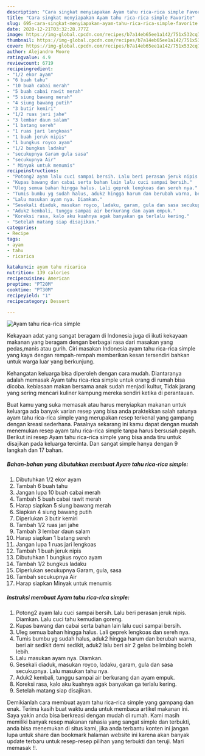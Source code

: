 ```yaml
---
description: "Cara singkat menyiapakan Ayam tahu rica-rica simple Favorite"
title: "Cara singkat menyiapakan Ayam tahu rica-rica simple Favorite"
slug: 695-cara-singkat-menyiapakan-ayam-tahu-rica-rica-simple-favorite
date: 2020-12-21T03:32:28.777Z
image: https://img-global.cpcdn.com/recipes/b7a14eb65ee1a142/751x532cq70/ayam-tahu-rica-rica-simple-foto-resep-utama.jpg
thumbnail: https://img-global.cpcdn.com/recipes/b7a14eb65ee1a142/751x532cq70/ayam-tahu-rica-rica-simple-foto-resep-utama.jpg
cover: https://img-global.cpcdn.com/recipes/b7a14eb65ee1a142/751x532cq70/ayam-tahu-rica-rica-simple-foto-resep-utama.jpg
author: Alejandro Moore
ratingvalue: 4.9
reviewcount: 6719
recipeingredient:
- "1/2 ekor ayam"
- "6 buah tahu"
- "10 buah cabai merah"
- "5 buah cabai rawit merah"
- "5 siung bawang merah"
- "4 siung bawang putih"
- "3 butir kemiri"
- "1/2 ruas jari jahe"
- "3 lembar daun salam"
- "1 batang sereh"
- "1 ruas jari lengkoas"
- "1 buah jeruk nipis"
- "1 bungkus royco ayam"
- "1/2 bungkus ladaku"
- "secukupnya Garam gula sasa"
- "secukupnya Air"
- " Minyak untuk menumis"
recipeinstructions:
- "Potong2 ayam lalu cuci sampai bersih. Lalu beri perasan jeruk nipis. Diamkan. Lalu cuci tahu kemudian goreng."
- "Kupas bawang dan cabai serta bahan lain lalu cuci sampai bersih."
- "Uleg semua bahan hingga halus. Lali geprek lengkoas dan sereh nya."
- "Tumis bumbu yg sudah halus, aduk2 hingga harum dan berubah warna, beri air sedikit demi sedikit, aduk2 lalu beri air 2 gelas belimbing boleh lebih."
- "Lalu masukan ayam nya. Diamkan."
- "Sesekali diaduk, masukan royco, ladaku, garam, gula dan sasa secukupnya. Lalu masukan tahu nya."
- "Aduk2 kembali, tunggu sampai air berkurang dan ayam empuk."
- "Koreksi rasa, kalo aku kuahnya agak banyakan ga terlalu kering."
- "Setelah matang siap disajikan."
categories:
- Recipe
tags:
- ayam
- tahu
- ricarica

katakunci: ayam tahu ricarica 
nutrition: 139 calories
recipecuisine: American
preptime: "PT20M"
cooktime: "PT30M"
recipeyield: "1"
recipecategory: Dessert

---
```



![Ayam tahu rica-rica simple](https://img-global.cpcdn.com/recipes/b7a14eb65ee1a142/751x532cq70/ayam-tahu-rica-rica-simple-foto-resep-utama.jpg)

Kekayaan adat yang sangat beragam di Indonesia juga di ikuti kekayaan makanan yang beragam dengan berbagai rasa dari masakan yang pedas,manis atau gurih. Ciri masakan Indonesia ayam tahu rica-rica simple yang kaya dengan rempah-rempah memberikan kesan tersendiri bahkan untuk warga luar yang berkunjung.


Kehangatan keluarga bisa diperoleh dengan cara mudah. Diantaranya adalah memasak Ayam tahu rica-rica simple untuk orang di rumah bisa dicoba. kebiasaan makan bersama anak sudah menjadi kultur, Tidak jarang yang sering mencari kuliner kampung mereka sendiri ketika di perantauan.



Buat kamu yang suka memasak atau harus menyiapkan makanan untuk keluarga ada banyak varian resep yang bisa anda praktekkan salah satunya ayam tahu rica-rica simple yang merupakan resep terkenal yang gampang dengan kreasi sederhana. Pasalnya sekarang ini kamu dapat dengan mudah menemukan resep ayam tahu rica-rica simple tanpa harus bersusah payah.
Berikut ini resep Ayam tahu rica-rica simple yang bisa anda tiru untuk disajikan pada keluarga tercinta. Dan sangat simple hanya dengan 9 langkah dan 17 bahan.


<!--inarticleads1-->

##### Bahan-bahan yang dibutuhkan membuat Ayam tahu rica-rica simple:

1. Dibutuhkan 1/2 ekor ayam
1. Tambah 6 buah tahu
1. Jangan lupa 10 buah cabai merah
1. Tambah 5 buah cabai rawit merah
1. Harap siapkan 5 siung bawang merah
1. Siapkan 4 siung bawang putih
1. Diperlukan 3 butir kemiri
1. Tambah 1/2 ruas jari jahe
1. Tambah 3 lembar daun salam
1. Harap siapkan 1 batang sereh
1. Jangan lupa 1 ruas jari lengkoas
1. Tambah 1 buah jeruk nipis
1. Dibutuhkan 1 bungkus royco ayam
1. Tambah 1/2 bungkus ladaku
1. Diperlukan secukupnya Garam, gula, sasa
1. Tambah secukupnya Air
1. Harap siapkan  Minyak untuk menumis




<!--inarticleads2-->

##### Instruksi membuat  Ayam tahu rica-rica simple:

1. Potong2 ayam lalu cuci sampai bersih. Lalu beri perasan jeruk nipis. Diamkan. Lalu cuci tahu kemudian goreng.
1. Kupas bawang dan cabai serta bahan lain lalu cuci sampai bersih.
1. Uleg semua bahan hingga halus. Lali geprek lengkoas dan sereh nya.
1. Tumis bumbu yg sudah halus, aduk2 hingga harum dan berubah warna, beri air sedikit demi sedikit, aduk2 lalu beri air 2 gelas belimbing boleh lebih.
1. Lalu masukan ayam nya. Diamkan.
1. Sesekali diaduk, masukan royco, ladaku, garam, gula dan sasa secukupnya. Lalu masukan tahu nya.
1. Aduk2 kembali, tunggu sampai air berkurang dan ayam empuk.
1. Koreksi rasa, kalo aku kuahnya agak banyakan ga terlalu kering.
1. Setelah matang siap disajikan.




Demikianlah cara membuat ayam tahu rica-rica simple yang gampang dan enak. Terima kasih buat waktu anda untuk membaca artikel makanan ini. Saya yakin anda bisa berkreasi dengan mudah di rumah. Kami masih memiliki banyak resep makanan rahasia yang sangat simple dan terbukti, anda bisa menemukan di situs kami, jika anda terbantu konten ini jangan lupa untuk share dan bookmark halaman website ini karena akan banyak update terbaru untuk resep-resep pilihan yang terbukti dan teruji. Mari memasak !!. 
